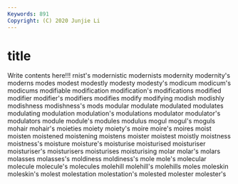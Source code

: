 ```yaml
---
Keywords: 891
Copyright: (C) 2020 Junjie Li
---
```


# title

Write contents here!!!
rnist's 
modernistic 
modernists 
modernity 
modernity's 
moderns 
modes
modest 
modestly 
modesty 
modesty's 
modicum 
modicum's 
modicums 
modifiable 
modification 
modification's
modifications 
modified 
modifier 
modifier's 
modifiers 
modifies 
modify 
modifying 
modish 
modishly
modishness 
modishness's 
mods 
modular 
modulate 
modulated 
modulates 
modulating 
modulation 
modulation's
modulations 
modulator 
modulator's 
modulators 
module 
module's 
modules 
modulus 
mogul 
mogul's
moguls 
mohair 
mohair's 
moieties 
moiety 
moiety's 
moire 
moire's 
moires 
moist
moisten 
moistened 
moistening 
moistens 
moister 
moistest 
moistly 
moistness 
moistness's 
moisture
moisture's 
moisturise 
moisturised 
moisturiser 
moisturiser's 
moisturisers 
moisturises 
moisturising 
molar 
molar's
molars 
molasses 
molasses's 
moldiness 
moldiness's 
mole 
mole's 
molecular 
molecule 
molecule's
molecules 
molehill 
molehill's 
molehills 
moles 
moleskin 
moleskin's 
molest 
molestation 
molestation's
molested 
molester 
molester's 
